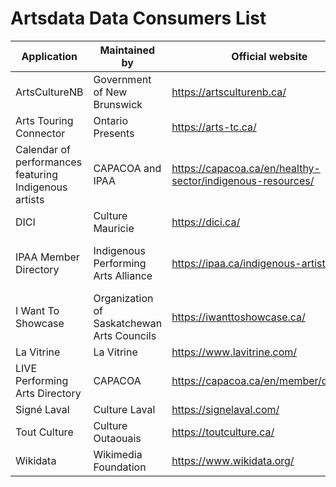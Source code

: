
# Artsdata Data Consumers List

| Application | Maintained by | Official website | Github repository |
| --- | --- | --- | --- |
| ArtsCultureNB | Government of New Brunswick | https://artsculturenb.ca/ | [footlight-calendar-api](https://github.com/culturecreates/footlight-calendar-api) |
| Arts Touring Connector | Ontario Presents | https://arts-tc.ca/ | [artsdata-planet-atc](https://github.com/culturecreates/artsdata-planet-atc)
| Calendar of performances featuring Indigenous artists | CAPACOA and IPAA | https://capacoa.ca/en/healthy-sector/indigenous-resources/ | [artsdata-ical](https://github.com/culturecreates/artsdata-ical) |
| DICI | Culture Mauricie | https://dici.ca/ | [footlight-calendar-api](https://github.com/culturecreates/footlight-calendar-api) |
| IPAA Member Directory | Indigenous Performing Arts Alliance | https://ipaa.ca/indigenous-artists/| [https://github.com/culturecreates/artsdata-planet-ipaa](https://github.com/culturecreates/artsdata-planet-ipaa) |
| I Want To Showcase | Organization of Saskatchewan Arts Councils | https://iwanttoshowcase.ca/ | [artsdata-planet-iwts](https://github.com/culturecreates/artsdata-planet-iwts) |
| La Vitrine | La Vitrine | https://www.lavitrine.com/ | [artsdata-planet-lavitrine](https://github.com/culturecreates/artsdata-planet-lavitrine) |
| LIVE Performing Arts Directory | CAPACOA | https://capacoa.ca/en/member/directory/ | [artsdata-shortcode](https://github.com/culturecreates/artsdata-shortcode) |
| Signé Laval |  Culture Laval | https://signelaval.com/ | [footlight-calendar-api](https://github.com/culturecreates/footlight-calendar-api) |
| Tout Culture |  Culture Outaouais | https://toutculture.ca/ | [footlight-calendar-api](https://github.com/culturecreates/footlight-calendar-api) |
| Wikidata | Wikimedia Foundation | https://www.wikidata.org/ | [artsdata-planet-wikidata](https://github.com/culturecreates/artsdata-planet-wikidata) |

